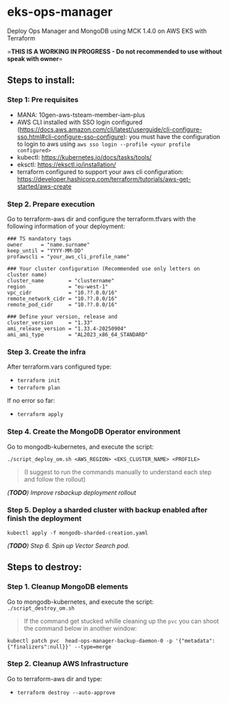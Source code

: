 # eks-ops-manager
Deploy Ops Manager and MongoDB using MCK 1.4.0 on AWS EKS with Terraform

=__THIS IS A WORKING IN PROGRESS - Do not recommended to use without speak with owner__=

## Steps to install:

### Step 1: Pre requisites

- MANA: 10gen-aws-tsteam-member-iam-plus
- AWS CLI installed with SSO login configured (https://docs.aws.amazon.com/cli/latest/userguide/cli-configure-sso.html#cli-configure-sso-configure):
    you must have the configuration to login to aws using `aws sso login --profile <your profile configured>`
- kubectl: https://kubernetes.io/docs/tasks/tools/
- eksctl: https://eksctl.io/installation/
- terraform configured to support your aws cli configuration: https://developer.hashicorp.com/terraform/tutorials/aws-get-started/aws-create

### Step 2. Prepare execution
Go to terraform-aws dir and configure the terraform.tfvars with the following information of your deployment:

```
### TS mandatory tags
owner      = "name.surname"
keep_until = "YYYY-MM-DD"
profawscli = "your_aws_cli_profile_name"

### Your cluster configuration (Recommended use only letters on cluster name)
cluster_name        = "clustername"
region              = "eu-west-1"
vpc_cidr            = "10.??.0.0/16"
remote_network_cidr = "10.??.0.0/16"
remote_pod_cidr     = "10.??.0.0/16"

### Define your version, release and 
cluster_version     = "1.33"
ami_release_version = "1.33.4-20250904"
ami_ami_type        = "AL2023_x86_64_STANDARD"
```

### Step 3. Create the infra
After terraform.vars configured type:
- ```terraform init```
- ```terraform plan```

If no error so far:
- ```terraform apply```

### Step 4. Create the MongoDB Operator environment
Go to mongodb-kubernetes, and execute the script: 

```./script_deploy_om.sh <AWS_REGION> <EKS_CLUSTER_NAME> <PROFILE>``` 

> (I suggest to run the commands manually to understand each step and follow the rollout)

_(**TODO**) Improve rsbackup deployment rollout_

### Step 5. Deploy a sharded cluster with backup enabled after finish the deployment

```kubectl apply -f mongodb-sharded-creation.yaml```

_(**TODO**) Step 6. Spin up Vector Search pod._


## Steps to destroy:

### Step 1. Cleanup MongoDB elements
Go to mongodb-kubernetes, and execute the script:
```./script_destroy_om.sh```

> If the command get stucked whille cleaning up the `pvc` you can shoot the command below in another window:

```kubectl patch pvc  head-ops-manager-backup-daemon-0 -p '{"metadata":{"finalizers":null}}' --type=merge```

### Step 2. Cleanup AWS Infrastructure
Go to terraform-aws dir and type:
- ```terraform destroy --auto-approve```
